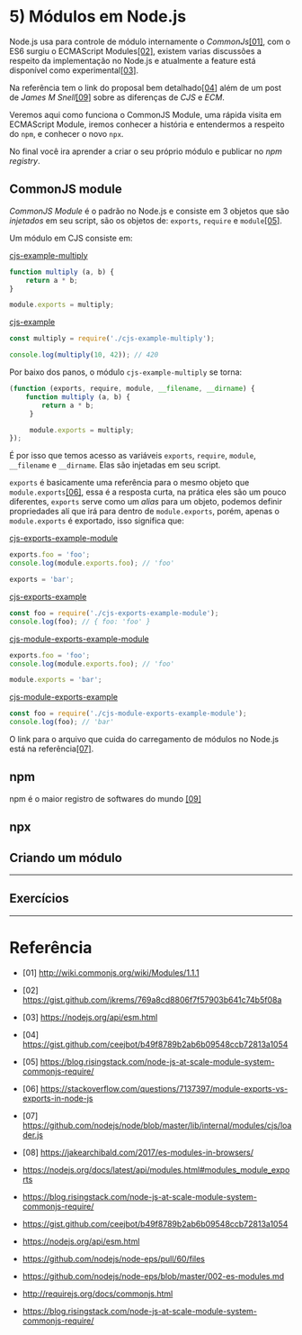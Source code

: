 # 5) Módulos em Node.js

Node.js usa para controle de módulo internamente o *CommonJs*[[01]](http://wiki.commonjs.org/wiki/Modules/1.1.1), com o ES6 surgiu o ECMAScript Modules[[02]](https://gist.github.com/jkrems/769a8cd8806f7f57903b641c74b5f08a), existem varias discussões a respeito da implementação no Node.js e atualmente a feature está disponível como experimental[[03]](https://nodejs.org/api/esm.html).

Na referência tem o link do proposal bem detalhado[[04]](https://gist.github.com/ceejbot/b49f8789b2ab6b09548ccb72813a1054) além de um post de *James M Snell*[[09]](https://hackernoon.com/node-js-tc-39-and-modules-a1118aecf95e) sobre as diferenças de *CJS* e *ECM*.

Veremos aqui como funciona o CommonJS Module, uma rápida visita em ECMAScript Module, iremos conhecer a história e entendermos a respeito do `npm`, e conhecer o novo `npx`.

No final você ira aprender a criar o seu próprio módulo e publicar no *npm registry*.

## CommonJS module

*CommonJS Module* é o padrão no Node.js e consiste em 3 objetos que são *injetados* em seu script, são os objetos de: `exports`, `require` e `module`[[05]](https://blog.risingstack.com/node-js-at-scale-module-system-commonjs-require/). 

Um módulo em CJS consiste em:

[cjs-example-multiply]()
```javascript
function multiply (a, b) {
    return a * b;
}

module.exports = multiply;
```

[cjs-example]()
```javascript
const multiply = require('./cjs-example-multiply');

console.log(multiply(10, 42)); // 420
```

Por baixo dos panos, o módulo `cjs-example-multiply` se torna:

```javascript
(function (exports, require, module, __filename, __dirname) {
    function multiply (a, b) {
        return a * b;
     }

     module.exports = multiply;
});

```

É por isso que temos acesso as variáveis `exports`, `require`, `module`, `__filename` e `__dirname`. Elas são injetadas em seu script.

`exports` é basicamente uma referência para o mesmo objeto que `module.exports`[[06]](https://stackoverflow.com/questions/7137397/module-exports-vs-exports-in-node-js), essa é a resposta curta, na prática eles são um pouco diferentes, `exports` serve como um *alias* para um objeto, podemos definir propriedades alí que irá para dentro de `module.exports`, porém, apenas o `module.exports` é exportado, isso significa que:

[cjs-exports-example-module]()
```javascript
exports.foo = 'foo';
console.log(module.exports.foo); // 'foo'

exports = 'bar';
```

[cjs-exports-example]()
```javascript
const foo = require('./cjs-exports-example-module');
console.log(foo); // { foo: 'foo' }
```

[cjs-module-exports-example-module]()
```javascript
exports.foo = 'foo';
console.log(module.exports.foo); // 'foo'

module.exports = 'bar';
```

[cjs-module-exports-example]()
```javascript
const foo = require('./cjs-module-exports-example-module');
console.log(foo); // 'bar'
```

O link para o arquivo que cuida do carregamento de módulos no Node.js está na referência[[07]](https://github.com/nodejs/node/blob/master/lib/internal/modules/cjs/loader.js).

## npm

npm é o maior registro de softwares do mundo [[09]](https://docs.npmjs.com/getting-started/what-is-npm)

## npx

## Criando um módulo

---

## Exercícios

---

# Referência

- [01] http://wiki.commonjs.org/wiki/Modules/1.1.1
- [02] https://gist.github.com/jkrems/769a8cd8806f7f57903b641c74b5f08a
- [03] https://nodejs.org/api/esm.html
- [04] https://gist.github.com/ceejbot/b49f8789b2ab6b09548ccb72813a1054
- [05] https://blog.risingstack.com/node-js-at-scale-module-system-commonjs-require/
- [06] https://stackoverflow.com/questions/7137397/module-exports-vs-exports-in-node-js
- [07] https://github.com/nodejs/node/blob/master/lib/internal/modules/cjs/loader.js
- [08] https://jakearchibald.com/2017/es-modules-in-browsers/

- https://nodejs.org/docs/latest/api/modules.html#modules_module_exports
- https://blog.risingstack.com/node-js-at-scale-module-system-commonjs-require/
- https://gist.github.com/ceejbot/b49f8789b2ab6b09548ccb72813a1054
- https://nodejs.org/api/esm.html
- https://github.com/nodejs/node-eps/pull/60/files
- https://github.com/nodejs/node-eps/blob/master/002-es-modules.md
- http://requirejs.org/docs/commonjs.html
- https://blog.risingstack.com/node-js-at-scale-module-system-commonjs-require/

